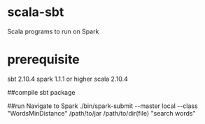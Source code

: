 # scala-sbt
Scala programs to run on Spark 

# prerequisite
sbt  2.10.4
spark 1.1.1 or higher
scala 2.10.4

##compile
sbt package

##run
Navigate to Spark 
./bin/spark-submit --master local --class "WordsMinDistance" /path/to/jar /path/to/dir(file) "search words"
